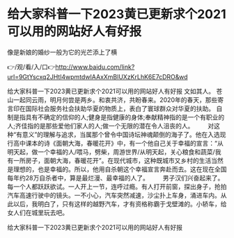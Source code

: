 # 给大家科普一下2023黄已更新求个2021可以用的网站好人有好报
像是新娘的婚纱一般为它的光芒添上了横

👉/观/看/入/口👉http://www.baidu.com/link?url=9GtYscxq2JHtl4wpmtdwIAAxXmBlUXzKrLhK6E7cDRO&wd

给大家科普一下2023黄已更新求个2021可以用的网站好人有好报		文如其人。
苍山一起同云雨，明月何尝是两乡。和衷共济，共盼春来。2020年的春天，那些寄言印在国际社会服务社会扶助华夏的物质上，表白了寰球群众对华夏的扶助。
自制是指具有不确定的信仰的人;健身是指健康的身体;奉献精神指的是一个有职业的人;齐佳指的是那些爱他们家人的人;做一个无限的潜在令人沮丧的人。
　　对这种“有意义”的理解与追求，当属那个曾令中国诗坛神魂颠倒的海子了。他在入选现行高中课本的诗《面朝大海，春暖花开》中，有一个他自己关于幸福的宣言：“从明天起，做一个幸福的人/喂马，劈柴，周游世界/从明天起，关心粮食和蔬菜/我有一所房子，面朝大海，春暖花开”。在现代城市，这种既城市又乡村的生活当然是理想的，也是幸福的。所以，他用自杀朝这个幸福宣言奔赴而去。这在现在全国每年约28万自杀者中，算是最烂漫、最幸福的人了。
　　男子汉们兴奋起来了。每一个人都跃跃欲试。一人开上一节，连呼过瘾。有人打开前窗，探出身子，抢拍汽车高速行驶中的镜头。一不小心，汽车突然减速，沙尘扑上车身，涌进车内。从此以后，我明白了，只有这样的越野汽车，才有资格称霸于戈壁滩的。小轿车，给女人们在城里玩去吧。

给大家科普一下2023黄已更新求个2021可以用的网站好人有好报

